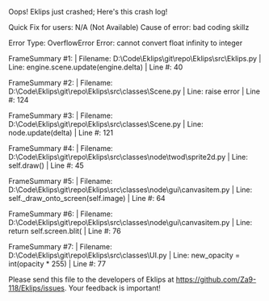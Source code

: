 Oops! Eklips just crashed;
Here's this crash log!

Quick Fix for users: N/A (Not Available)
Cause of error: bad coding skillz

Error Type: OverflowError
Error: cannot convert float infinity to integer

FrameSummary #1:
  | Filename: D:\Code\Eklips\git\repo\Eklips\src\Eklips.py
  | Line: engine.scene.update(engine.delta)
  | Line #: 40

FrameSummary #2:
  | Filename: D:\Code\Eklips\git\repo\Eklips\src\classes\Scene.py
  | Line: raise error
  | Line #: 124

FrameSummary #3:
  | Filename: D:\Code\Eklips\git\repo\Eklips\src\classes\Scene.py
  | Line: node.update(delta)
  | Line #: 121

FrameSummary #4:
  | Filename: D:\Code\Eklips\git\repo\Eklips\src\classes\node\twod\sprite2d.py
  | Line: self.draw()
  | Line #: 45

FrameSummary #5:
  | Filename: D:\Code\Eklips\git\repo\Eklips\src\classes\node\gui\canvasitem.py
  | Line: self._draw_onto_screen(self.image)
  | Line #: 64

FrameSummary #6:
  | Filename: D:\Code\Eklips\git\repo\Eklips\src\classes\node\gui\canvasitem.py
  | Line: return self.screen.blit(
  | Line #: 76

FrameSummary #7:
  | Filename: D:\Code\Eklips\git\repo\Eklips\src\classes\UI.py
  | Line: new_opacity = int(opacity * 255)
  | Line #: 77


Please send this file to the developers of Eklips at https://github.com/Za9-118/Eklips/issues. 
Your feedback is important!